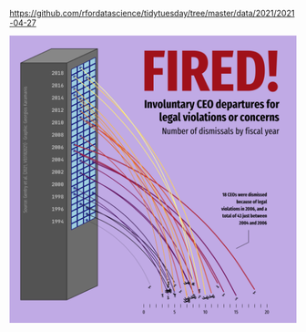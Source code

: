 https://github.com/rfordatascience/tidytuesday/tree/master/data/2021/2021-04-27

![](plots/departures.png)
